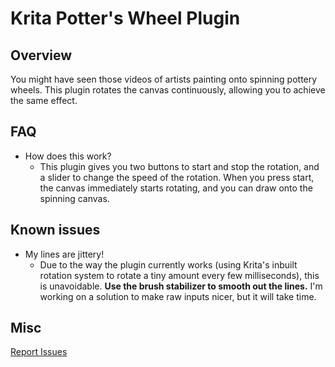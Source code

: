 # Krita Potter's Wheel Plugin

## Overview

You might have seen those videos of artists painting onto spinning pottery wheels. This plugin rotates the canvas continuously, allowing you to achieve the same effect.

## FAQ


- How does this work?
  - This plugin gives you two buttons to start and stop the rotation, and a slider to change the speed of the rotation. When you press start, the canvas immediately starts rotating, and you can draw onto the spinning canvas.


## Known issues

- My lines are jittery!
  - Due to the way the plugin currently works (using Krita's inbuilt rotation system to rotate a tiny amount every few milliseconds), this is unavoidable. **Use the brush stabilizer to smooth out the lines.** I'm working on a solution to make raw inputs nicer, but it will take time.

## Misc

[Report Issues](https://github.com/RainbowPangolin/kritapotterswheel/issues)
